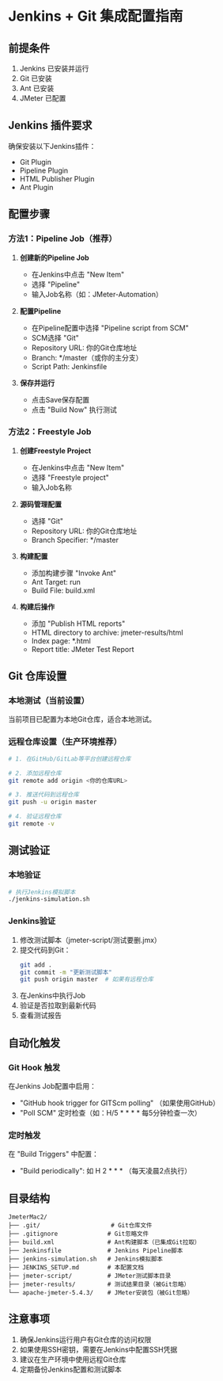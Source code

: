 # Jenkins + Git 集成配置指南

## 前提条件
1. Jenkins 已安装并运行
2. Git 已安装
3. Ant 已安装
4. JMeter 已配置

## Jenkins 插件要求
确保安装以下Jenkins插件：
- Git Plugin
- Pipeline Plugin
- HTML Publisher Plugin
- Ant Plugin

## 配置步骤

### 方法1：Pipeline Job（推荐）

1. **创建新的Pipeline Job**
   - 在Jenkins中点击 "New Item"
   - 选择 "Pipeline" 
   - 输入Job名称（如：JMeter-Automation）

2. **配置Pipeline**
   - 在Pipeline配置中选择 "Pipeline script from SCM"
   - SCM选择 "Git"
   - Repository URL: 你的Git仓库地址
   - Branch: */master（或你的主分支）
   - Script Path: Jenkinsfile

3. **保存并运行**
   - 点击Save保存配置
   - 点击 "Build Now" 执行测试

### 方法2：Freestyle Job

1. **创建Freestyle Project**
   - 在Jenkins中点击 "New Item"
   - 选择 "Freestyle project"
   - 输入Job名称

2. **源码管理配置**
   - 选择 "Git"
   - Repository URL: 你的Git仓库地址
   - Branch Specifier: */master

3. **构建配置**
   - 添加构建步骤 "Invoke Ant"
   - Ant Target: run
   - Build File: build.xml

4. **构建后操作**
   - 添加 "Publish HTML reports"
   - HTML directory to archive: jmeter-results/html
   - Index page: *.html
   - Report title: JMeter Test Report

## Git 仓库设置

### 本地测试（当前设置）
当前项目已配置为本地Git仓库，适合本地测试。

### 远程仓库设置（生产环境推荐）
```bash
# 1. 在GitHub/GitLab等平台创建远程仓库

# 2. 添加远程仓库
git remote add origin <你的仓库URL>

# 3. 推送代码到远程仓库
git push -u origin master

# 4. 验证远程仓库
git remote -v
```

## 测试验证

### 本地验证
```bash
# 执行Jenkins模拟脚本
./jenkins-simulation.sh
```

### Jenkins验证
1. 修改测试脚本（jmeter-script/测试要删.jmx）
2. 提交代码到Git：
   ```bash
   git add .
   git commit -m "更新测试脚本"
   git push origin master  # 如果有远程仓库
   ```
3. 在Jenkins中执行Job
4. 验证是否拉取到最新代码
5. 查看测试报告

## 自动化触发

### Git Hook 触发
在Jenkins Job配置中启用：
- "GitHub hook trigger for GITScm polling" （如果使用GitHub）
- "Poll SCM" 定时检查（如：H/5 * * * * 每5分钟检查一次）

### 定时触发
在 "Build Triggers" 中配置：
- "Build periodically": 如 H 2 * * * （每天凌晨2点执行）

## 目录结构
```
JmeterMac2/
├── .git/                    # Git仓库文件
├── .gitignore              # Git忽略文件
├── build.xml               # Ant构建脚本（已集成Git拉取）
├── Jenkinsfile             # Jenkins Pipeline脚本
├── jenkins-simulation.sh   # Jenkins模拟脚本
├── JENKINS_SETUP.md        # 本配置文档
├── jmeter-script/          # JMeter测试脚本目录
├── jmeter-results/         # 测试结果目录（被Git忽略）
└── apache-jmeter-5.4.3/    # JMeter安装包（被Git忽略）
```

## 注意事项
1. 确保Jenkins运行用户有Git仓库的访问权限
2. 如果使用SSH密钥，需要在Jenkins中配置SSH凭据
3. 建议在生产环境中使用远程Git仓库
4. 定期备份Jenkins配置和测试脚本